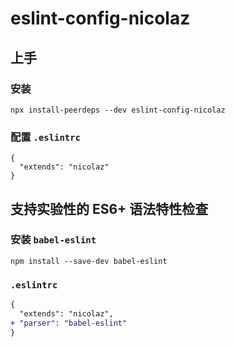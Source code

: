 # eslint-config-nicolaz

## 上手

### 安装

```
npx install-peerdeps --dev eslint-config-nicolaz
```

### 配置 `.eslintrc`

```
{
  "extends": "nicolaz"
}
```

## 支持实验性的 ES6+ 语法特性检查

### 安装 `babel-eslint` 

```shell
npm install --save-dev babel-eslint
```

### `.eslintrc`

```diff
{
  "extends": "nicolaz",
+ "parser": "babel-eslint"
}
```

